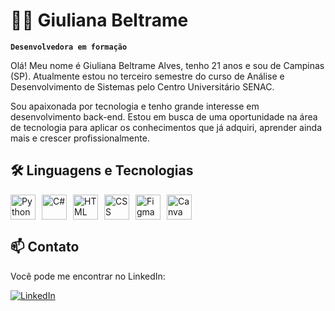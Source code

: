 # 👩‍💻 Giuliana Beltrame 


**`Desenvolvedora em formação`**

Olá! Meu nome é Giuliana Beltrame Alves, tenho 21 anos e sou de Campinas (SP). Atualmente estou no terceiro semestre do curso de Análise e Desenvolvimento de Sistemas pelo Centro Universitário SENAC.

Sou apaixonada por tecnologia e tenho grande interesse em desenvolvimento back-end. Estou em busca de uma oportunidade na área de tecnologia para aplicar os conhecimentos que já adquiri, aprender ainda mais e crescer profissionalmente.


## 🛠️ Linguagens e Tecnologias

<div style="display: flex; align-items: center; gap: 10px; flex-wrap: wrap;">

<img alt="Python" title="Python" width="40px" src="https://cdn.jsdelivr.net/gh/devicons/devicon/icons/python/python-original.svg" />
<img alt="C#" title="C#" width="40px" src="https://cdn.jsdelivr.net/gh/devicons/devicon/icons/csharp/csharp-original.svg" />
<img alt="HTML" title="HTML" width="40px" src="https://cdn.jsdelivr.net/gh/devicons/devicon/icons/html5/html5-original.svg" />
<img alt="CSS" title="CSS" width="40px" src="https://cdn.jsdelivr.net/gh/devicons/devicon/icons/css3/css3-original.svg" />
<img alt="Figma" title="Figma" width="40px" src="https://cdn.jsdelivr.net/gh/devicons/devicon/icons/figma/figma-original.svg" />
<img alt="Canva" title="Canva" width="40px" src="https://img.icons8.com/color/48/000000/canva.png" />

</div>

## 📫 Contato

Você pode me encontrar no LinkedIn:

[![LinkedIn](https://img.shields.io/badge/-LinkedIn-%230077B5?style=for-the-badge&logo=linkedin&logoColor=white)](https://www.linkedin.com/in/giulianabeltramebackend)

